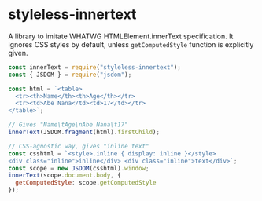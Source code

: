# styleless-innertext

A library to imitate WHATWG HTMLElement.innerText specification. It ignores CSS styles by default, unless `getComputedStyle` function is explicitly given.

```js
const innerText = require("styleless-innertext");
const { JSDOM } = require("jsdom");

const html = `<table>
  <tr><th>Name</th><th>Age</th></tr>
  <tr><td>Abe Nana</td><td>17</td></tr>
</table>`;

// Gives "Name\tAge\nAbe Nana\t17"
innerText(JSDOM.fragment(html).firstChild);

// CSS-agnostic way, gives "inline text"
const csshtml = `<style>.inline { display: inline }</style>
<div class="inline">inline</div> <div class="inline">text</div>`;
const scope = new JSDOM(csshtml).window;
innerText(scope.document.body, {
  getComputedStyle: scope.getComputedStyle
});
```

